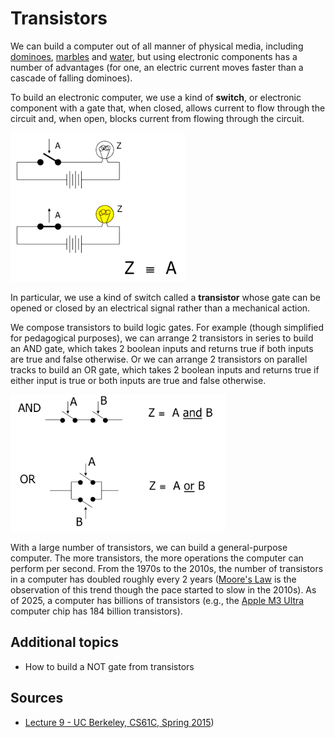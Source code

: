 # Transistors

We can build a computer out of all manner of physical media, including [dominoes](https://www.youtube.com/watch?v=OpLU__bhu2w), [marbles](https://www.youtube.com/watch?v=8BOvLL8ok8I) and [water](https://www.youtube.com/watch?v=IxXaizglscw), but using electronic components has a number of advantages (for one, an electric current moves faster than a cascade of falling dominoes).

To build an electronic computer, we use a kind of **switch**, or electronic component with a gate that, when closed, allows current to flow through the circuit and, when open, blocks current from flowing through the circuit.

![A switch.](img/switches.png)

In particular, we use a kind of switch called a **transistor** whose gate can be opened or closed by an electrical signal rather than a mechanical action.

We compose transistors to build logic gates. For example (though simplified for pedagogical purposes), we can arrange 2 transistors in series to build an AND gate, which takes 2 boolean inputs and returns true if both inputs are true and false otherwise. Or we can arrange 2 transistors on parallel tracks to build an OR gate, which takes 2 boolean inputs and returns true if either input is true or both inputs are true and false otherwise.

![An AND gate and an OR gate built from transistors.](img/and_or_gates.png)

With a large number of transistors, we can build a general-purpose computer. The more transistors, the more operations the computer can perform per second. From the 1970s to the 2010s, the number of transistors in a computer has doubled roughly every 2 years ([Moore's Law](https://en.wikipedia.org/wiki/Moore's_law) is the observation of this trend though the pace started to slow in the 2010s). As of 2025, a computer has billions of transistors (e.g., the [Apple M3 Ultra](https://en.wikipedia.org/wiki/Apple_M3) computer chip has 184 billion transistors).

## Additional topics

* How to build a NOT gate from transistors

## Sources

* [Lecture 9 - UC Berkeley, CS61C, Spring 2015](https://www.youtube.com/watch?v=zpGzXfWRk70&list=PLhMnuBfGeCDM8pXLpqib90mDFJI-e1lpk&index=9))